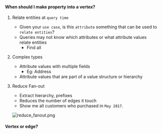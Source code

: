 #### When should I make property into a vertex?

1. Relate entities at `query time`

    * Given your `use case`, is this `attribute` something that can be used to `relate entities`?
    * Queries may not know which attributes or what attribute values relate entities
        * Find all
        
2. Complex types
    
    * Attribute values with multiple fields
        * Eg: Address 
    * Attribute values that are part of a value structure or hierarchy
    
3. Reduce Fan-out

    * Extract hierarchy, prefixes
    * Reduces the number of edges it touch
    * Show me all customers who purchased in `May 2017`. 
    
    ![reduce_fanout.png](reduce_fanout.png)

#### Vertex or edge?